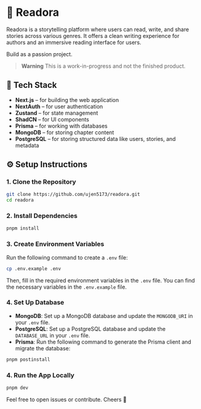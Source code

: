 # 📖 Readora

Readora is a storytelling platform where users can read, write, and share stories across various genres. It offers a clean writing experience for authors and an immersive reading interface for users.

Build as a passion project.

> **Warning**
> This is a work-in-progress and not the finished product.

## 🧰 Tech Stack

- **Next.js** – for building the web application
- **NextAuth** – for user authentication
- **Zustand** – for state management
- **ShadCN** – for UI components
- **Prisma** – for working with databases
- **MongoDB** – for storing chapter content
- **PostgreSQL** – for storing structured data like users, stories, and metadata

## ⚙️ Setup Instructions

### 1. Clone the Repository

```bash
git clone https://github.com/ujen5173/readora.git
cd readora
```

### 2. Install Dependencies

```bash
pnpm install
```

### 3. Create Environment Variables

Run the following command to create a `.env` file:

```bash
cp .env.example .env
```

Then, fill in the required environment variables in the `.env` file. You can find the necessary variables in the `.env.example` file.

### 4. Set Up Database

- **MongoDB**: Set up a MongoDB database and update the `MONGODB_URI` in your `.env` file.
- **PostgreSQL**: Set up a PostgreSQL database and update the `DATABASE_URL` in your `.env` file.
- **Prisma**: Run the following command to generate the Prisma client and migrate the database:

```bash
pnpm postinstall
```

### 4. Run the App Locally

```bash
pnpm dev
```

Feel free to open issues or contribute. Cheers 🍻
